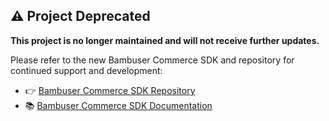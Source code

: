 ## ⚠️ Project Deprecated

**This project is no longer maintained and will not receive further updates.**

Please refer to the new Bambuser Commerce SDK and repository for continued support and development:

- 👉 [Bambuser Commerce SDK Repository](https://github.com/bambuser/bambuser-commerce-sdk-android)
- 📚 [Bambuser Commerce SDK Documentation](https://labs.bambuser.com/bambuser-live-shopping-docs/337/docs/live/mobile-sdk-integration-android/)